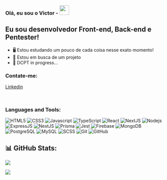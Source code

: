 ### Olá, eu sou o Victor - <img src="https://raw.githubusercontent.com/aemmadi/aemmadi/master/wave.gif" width="30">

## Eu sou desenvolvedor Front-end, Back-end e Pentester!

- 🖥 Estou estudando um pouco de cada coisa nesse exato momento!
- 🤞 Estou em busca de um projeto
- 🚀 DCPT in progress...

### Contate-me:

[Linkedin](https://www.linkedin.com/in/victor-pavoni-aa6058195/)

<br />

### Languages and Tools:

![HTML5](https://img.shields.io/badge/-HTML5-E34F26?style=flat-square&logo=html5&logoColor=white)
![CSS3](https://img.shields.io/badge/-CSS3-1572B6?style=flat-square&logo=css3)
![Javascript](https://img.shields.io/badge/-Javascript-black?style=flat-square&logo=javascript)
![TypeScript](https://img.shields.io/badge/-TypeScript-007ACC?style=flat-square&logo=typescript&logoColor=white)
![React](https://img.shields.io/badge/-React-black?style=flat-square&logo=react)
![NextJS](https://img.shields.io/badge/-NextJS-black?style=flat-square&logo=next.js)
![Nodejs](https://img.shields.io/badge/-Nodejs-black?style=flat-square&logo=node.js)
![ExpressJS](https://img.shields.io/badge/-ExpressJS-black?style=flat-square&logo=express)
![NestJS](https://img.shields.io/badge/-NestJS-black?style=flat-square&logo=nestjs)
![Prisma](https://img.shields.io/badge/-Prisma-black?style=flat-square&logo=prisma)
![Jest](https://img.shields.io/badge/-Jest-black?style=flat-square&logo=jest)
![Firebase](https://img.shields.io/badge/-Firebase-black?style=flat-square&logo=firebase)
![MongoDB](https://img.shields.io/badge/-MongoDB-black?style=flat-square&logo=mongodb)
![PostgreSQL](https://img.shields.io/badge/-PostgreSQL-336791?style=flat-square&logo=postgresql&logoColor=white)
![MySQL](https://img.shields.io/badge/-MySQL-black?style=flat-square&logo=mysql&logoColor=white)
![SCSS](https://img.shields.io/badge/-SCSS-black?style=flat-square&logo=sass)
![Git](https://img.shields.io/badge/-Git-black?style=flat-square&logo=git)
![GitHub](https://img.shields.io/badge/-GitHub-181717?style=flat-square&logo=github)

## 📊 GitHub Stats:
<a href="#">
  <img align="center" src="https://streak-stats.demolab.com/?user=victorpavoni&theme=dark" />
</a>
<p>
  <img align="center" src="https://github-readme-stats.vercel.app/api/top-langs/?username=victorpavoni&layout=compact&theme=dark&hide=shell,scss" />
</p>

[twitter]: https://twitter.com/evictorp
